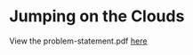 # Jumping on the Clouds
View the problem-statement.pdf [here](https://github.com/tanaytoshniwal/Competitive-Programming/blob/master/Interview-Preparation/HackerRank-Interview%20Preparation%20Kit/Warm-up%20Challenges/Jumping%20on%20the%20Clouds/problem-statement.pdf)
